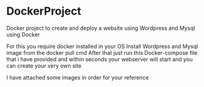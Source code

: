 # DockerProject
Docker project to create and deploy a website using Wordpress and Mysql using Docker

For this you require docker installed in your OS 
Install Wordpress and Mysql image from the docker pull cmd
After that just run this Docker-compose file that i have provided and within seconds your webserver will start and you can create your very own site 

I have attached some images in order for your reference


